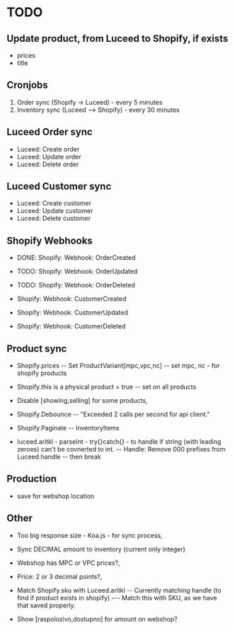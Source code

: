 # TODO

## Update product, from Luceed to Shopify, if exists

- prices
- title

## Cronjobs

1. Order sync (Shopify -> Luceed) - every 5 minutes
2. Inventory sync (Luceed --> Shopify) - every 30 minutes

## Luceed Order sync

- Luceed: Create order
- Luceed: Update order
- Luceed: Delete order

## Luceed Customer sync

- Luceed: Create customer
- Luceed: Update customer
- Luceed: Delete customer

## Shopify Webhooks

- DONE: Shopify: Webhook: OrderCreated
- TODO: Shopify: Webhook: OrderUpdated
- TODO: Shopify: Webhook: OrderDeleted

- Shopify: Webhook: CustomerCreated
- Shopify: Webhook: CustomerUpdated
- Shopify: Webhook: CustomerDeleted

## Product sync

- Shopify.prices
-- Set ProductVariant[mpc,vpc,nc]
-- set mpc, nc - for shopify products

- Shopify.this is a physical product = true
-- set on all products

- Disable [showing,selling] for some products,

- Shopify.Debounce
-- "Exceeded 2 calls per second for api client."

- Shopify.Paginate
-- InventoryItems

- luceed.aritkl - parseInt - try{}catch{} - to handle if string (with leading zeroes) can't be covnerted to int.
-- Handle: Remove 000 prefixes from Luceed.handle
-- then break

## Production

- save for webshop location

## Other

- Too big response size - Koa.js - for sync process,
- Sync DECIMAL amount to inventory (current only integer)

- Webshop has MPC or VPC prices?,
- Price: 2 or 3 decimal points?,

- Match Shopify.sku with Luceed.aritkl
-- Currently matching handle (to find if product exists in shopify)
--- Match this with SKU, as we have that saved properly.

- Show [raspolozivo,dostupno] for amount on webshop?

